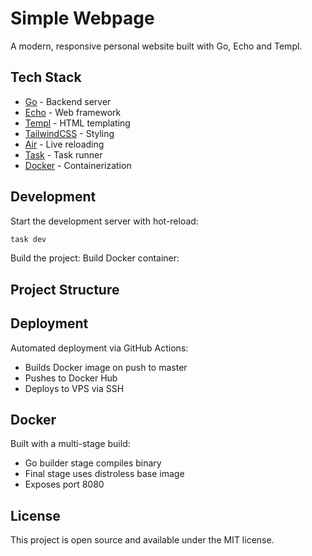 # Simple Webpage

A modern, responsive personal website built with Go, Echo and Templ.

## Tech Stack

- [Go](https://go.dev/) - Backend server
- [Echo](https://echo.labstack.com/) - Web framework
- [Templ](https://templ.guide/) - HTML templating
- [TailwindCSS](https://tailwindcss.com/) - Styling
- [Air](https://github.com/cosmtrek/air) - Live reloading
- [Task](https://taskfile.dev/) - Task runner
- [Docker](https://www.docker.com/) - Containerization

## Development

Start the development server with hot-reload:

```sh
task dev
```

Build the project:
Build Docker container:

## Project Structure

## Deployment

Automated deployment via GitHub Actions:

- Builds Docker image on push to master
- Pushes to Docker Hub
- Deploys to VPS via SSH

## Docker

Built with a multi-stage build:

- Go builder stage compiles binary
- Final stage uses distroless base image
- Exposes port 8080

## License

This project is open source and available under the MIT license.
